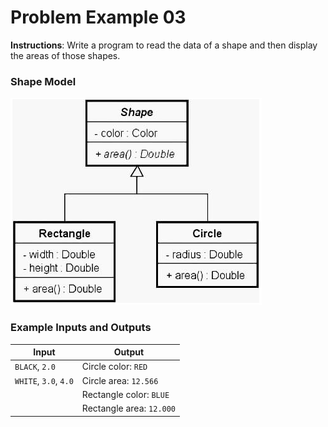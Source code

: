 # Problem Example 03

**Instructions**: Write a program to read the data of a shape and then display the areas of those shapes.

### Shape Model

![Shape Model](https://github.com/souzafcharles/Complete-Java-Object-Oriented-Programming-and-Projects/blob/main/Section_N14_Interfaces/ProblemStatementExample03/shape-model.png)

### Example Inputs and Outputs

| **Input**             | **Output**               |
|-----------------------|--------------------------|
| `BLACK`, `2.0`        | Circle color: `RED`      |
| `WHITE`, `3.0`, `4.0` | Circle area: `12.566`    |
|                       | Rectangle color: `BLUE`  |
|                       | Rectangle area: `12.000` |
